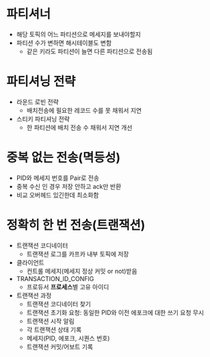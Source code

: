 # 파티셔너
- 해당 토픽의 어느 파티션으로 메세지를 보내야할지
- 파티션 수가 변하면 해시테이블도 변함
  - 같은 키라도 파티션이 늘면 다른 파티션으로 전송됨
 
# 파티셔닝 전략
- 라운드 로빈 전략
  - 배치전송에 필요한 레코드 수를 못 채워서 지연 
- 스티키 파티셔닝 전략
  - 한 파티션에 배치 전송 수 채워서 지연 개선
 
# 중복 없는 전송(멱등성)
- PID와 메세지 번호를 Pair로 전송
- 중복 수신 인 경우 저장 안하고 ack만 반환
- 비교 오버헤드 있긴한데 최소화함

# 정확히 한 번 전송(트랜잭션)
- 트랜잭션 코디네이터
  - 트랜잭션 로그를 카프카 내부 토픽에 저장
- 클라이언트
  - 컨트롤 메세지(메세지 정상 커밋 or not)받음
- TRANSACTION_ID_CONFIG
  - 프로듀서 **프로세스**별 고유 아이디
- 트랜잭션 과정
  - 트랜잭션 코디네이터 찾기
  - 트랜잭션 초기화 요청: 동일한 PID와 이전 에포크에 대한 쓰기 요청 무시
  - 트랜잭션 시작 알림
  - 각 트랜잭션 상태 기록
  - 메세지(PID, 에포크, 시퀀스 번호)
  - 트랜잭션 커밋/어보트 기록
